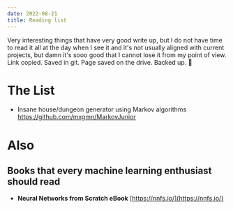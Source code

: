 ```yaml
---
date: 2022-08-21
title: Reading list
---
```


Very interesting things that have very good write up, but I do not have time to read it all at the day when I see it and it's not usually aligned with current projects, but damn it's sooo good that I cannot lose it from my point of view. Link copied. Saved in git. Page saved on the drive. Backed up. 🤞

# The List

- Insane house/dungeon generator using Markov algorithms https://github.com/mxgmn/MarkovJunior


# Also

## Books that every machine learning enthusiast should read

- **Neural Networks from Scratch eBook** [https://nnfs.io/](https://nnfs.io/)